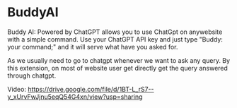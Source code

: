 # BuddyAI

Buddy AI: Powered by ChatGPT allows you to use ChatGpt on anywebsite with a simple command. Use your ChatGPT API key and just type "Buddy: your command;" and it will serve what have you asked for.

As we usually need to go to chatgpt whenever we want to ask any query. By this extension, on most of website user get directly get the query answered through chatgpt.

Video:
https://drive.google.com/file/d/1BT-L_rS7--y_xUrvFwJjnu5eqQ54G4xn/view?usp=sharing
